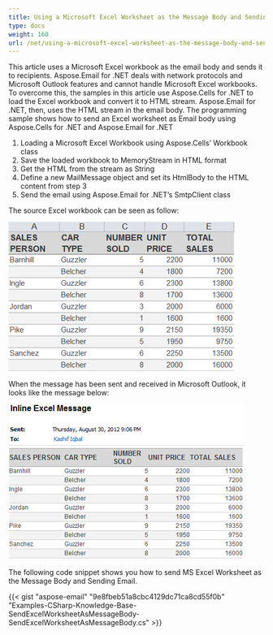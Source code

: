 ```yaml
---
title: Using a Microsoft Excel Worksheet as the Message Body and Sending Email
type: docs
weight: 160
url: /net/using-a-microsoft-excel-worksheet-as-the-message-body-and-sending-email/
---
```



This article uses a Microsoft Excel workbook as the email body and sends it to recipients. Aspose.Email for .NET deals with network protocols and Microsoft Outlook features and cannot handle Microsoft Excel workbooks. To overcome this, the samples in this article use Aspose.Cells for .NET to load the Excel workbook and convert it to HTML stream. Aspose.Email for .NET, then, uses the HTML stream in the email body. The programming sample shows how to send an Excel worksheet as Email body using Aspose.Cells for .NET and Aspose.Email for .NET

1. Loading a Microsoft Excel Workbook using Aspose.Cells’ Workbook class
1. Save the loaded workbook to MemoryStream in HTML format
1. Get the HTML from the stream as String
1. Define a new MailMessage object and set its HtmlBody to the HTML content from step 3
1. Send the email using Aspose.Email for .NET’s SmtpClient class

The source Excel workbook can be seen as follow:


![todo:image_alt_text](using-a-microsoft-excel-worksheet-as-the-message-body-and-sending-email_1.png)



When the message has been sent and received in Microsoft Outlook, it looks like the message below:


![todo:image_alt_text](using-a-microsoft-excel-worksheet-as-the-message-body-and-sending-email_2.png)



The following code snippet shows you how to send MS Excel Worksheet as the Message Body and Sending Email.



{{< gist "aspose-email" "9e8fbeb51a8cbc4129dc71ca8cd55f0b" "Examples-CSharp-Knowledge-Base-SendExcelWorksheetAsMessageBody-SendExcelWorksheetAsMessageBody.cs" >}}
